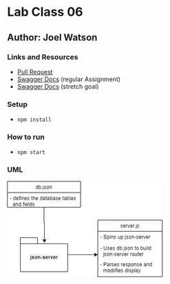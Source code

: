 # Lab Class 06

## Author: Joel Watson

### Links and Resources
 - [Pull Request](https://github.com/401-advanced-javascript-joel/lab-06/pull/1)
 - [Swagger Docs](https://app.swaggerhub.com/apis-docs/Jo3lerBear/Test-API/0.1) (regular Assignment)
 - [Swagger Docs](https://app.swaggerhub.com/apis-docs/Jo3lerBear/Test-Rest-API/0.1) (stretch goal)

### Setup

- `npm install`

### How to run

- `npm start`

### UML
![UML](https://raw.githubusercontent.com/JoelMWatson/data-structures-and-algorithms/master/assets/lab-06.jpg)
